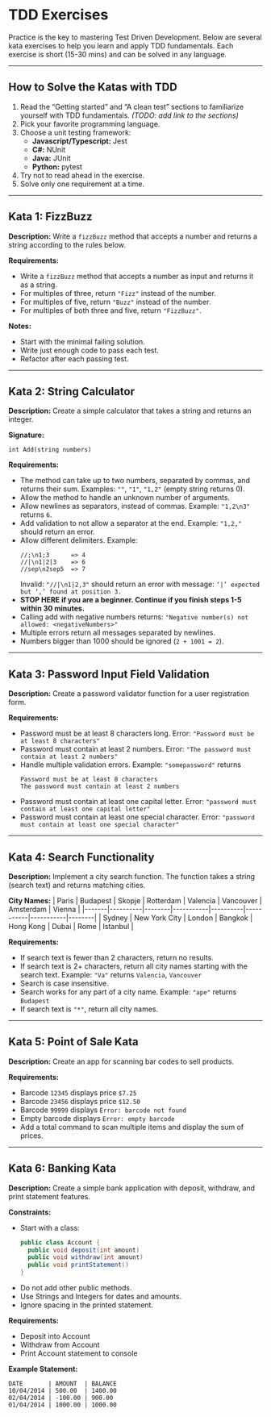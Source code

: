 # TDD Exercises

Practice is the key to mastering Test Driven Development. Below are several kata exercises to help you learn and apply TDD fundamentals. Each exercise is short (15-30 mins) and can be solved in any language.

---

## How to Solve the Katas with TDD

1. Read the “Getting started” and “A clean test” sections to familiarize yourself with TDD fundamentals. *(TODO: add link to the sections)*
2. Pick your favorite programming language.
3. Choose a unit testing framework:
   - **Javascript/Typescript:** Jest
   - **C#:** NUnit
   - **Java:** JUnit
   - **Python:** pytest
4. Try not to read ahead in the exercise.
5. Solve only one requirement at a time.

---

## Kata 1: FizzBuzz

**Description:**
Write a `fizzBuzz` method that accepts a number and returns a string according to the rules below.

**Requirements:**
- Write a `fizzBuzz` method that accepts a number as input and returns it as a string.
- For multiples of three, return `"Fizz"` instead of the number.
- For multiples of five, return `"Buzz"` instead of the number.
- For multiples of both three and five, return `"FizzBuzz"`.

**Notes:**
- Start with the minimal failing solution.
- Write just enough code to pass each test.
- Refactor after each passing test.

---

## Kata 2: String Calculator

**Description:**
Create a simple calculator that takes a string and returns an integer.

**Signature:**
```text
int Add(string numbers)
```

**Requirements:**
- The method can take up to two numbers, separated by commas, and returns their sum.
  Examples: `""`, `"1"`, `"1,2"` (empty string returns 0).
- Allow the method to handle an unknown number of arguments.
- Allow newlines as separators, instead of commas.
  Example: `"1,2\n3"` returns `6`.
- Add validation to not allow a separator at the end.
  Example: `"1,2,"` should return an error.
- Allow different delimiters.
  Example:
  ```
  //;\n1;3      => 4
  //|\n1|2|3    => 6
  //sep\n2sep5  => 7
  ```
  Invalid: `"//|\n1|2,3"` should return an error with message:
  `‘|’ expected but ‘,’ found at position 3.`
- **STOP HERE if you are a beginner. Continue if you finish steps 1-5 within 30 minutes.**
- Calling add with negative numbers returns:
  `"Negative number(s) not allowed: <negativeNumbers>"`
- Multiple errors return all messages separated by newlines.
- Numbers bigger than 1000 should be ignored (`2 + 1001 = 2`).

---

## Kata 3: Password Input Field Validation

**Description:**
Create a password validator function for a user registration form.

**Requirements:**
- Password must be at least 8 characters long.
  Error: `"Password must be at least 8 characters"`
- Password must contain at least 2 numbers.
  Error: `"The password must contain at least 2 numbers"`
- Handle multiple validation errors.
  Example: `"somepassword"` returns
  ```
  Password must be at least 8 characters
  The password must contain at least 2 numbers
  ```
- Password must contain at least one capital letter.
  Error: `"password must contain at least one capital letter"`
- Password must contain at least one special character.
  Error: `"password must contain at least one special character"`

---

## Kata 4: Search Functionality

**Description:**
Implement a city search function. The function takes a string (search text) and returns matching cities.

**City Names:**
| Paris | Budapest | Skopje | Rotterdam | Valencia | Vancouver | Amsterdam | Vienna |
|-------|----------|--------|-----------|----------|-----------|-----------|--------|
| Sydney | New York City | London | Bangkok | Hong Kong | Dubai | Rome | Istanbul |

**Requirements:**
- If search text is fewer than 2 characters, return no results.
- If search text is 2+ characters, return all city names starting with the search text.
  Example: `"Va"` returns `Valencia`, `Vancouver`
- Search is case insensitive.
- Search works for any part of a city name.
  Example: `"ape"` returns `Budapest`
- If search text is `"*"`, return all city names.

---

## Kata 5: Point of Sale Kata

**Description:**
Create an app for scanning bar codes to sell products.

**Requirements:**
- Barcode `12345` displays price `$7.25`
- Barcode `23456` displays price `$12.50`
- Barcode `99999` displays `Error: barcode not found`
- Empty barcode displays `Error: empty barcode`
- Add a total command to scan multiple items and display the sum of prices.

---

## Kata 6: Banking Kata

**Description:**
Create a simple bank application with deposit, withdraw, and print statement features.

**Constraints:**
- Start with a class:
  ```java
  public class Account {
    public void deposit(int amount)
    public void withdraw(int amount)
    public void printStatement()
  }
  ```
- Do not add other public methods.
- Use Strings and Integers for dates and amounts.
- Ignore spacing in the printed statement.

**Requirements:**
- Deposit into Account
- Withdraw from Account
- Print Account statement to console

**Example Statement:**
```
DATE       | AMOUNT  | BALANCE
10/04/2014 | 500.00  | 1400.00
02/04/2014 | -100.00 | 900.00
01/04/2014 | 1000.00 | 1000.00
```
